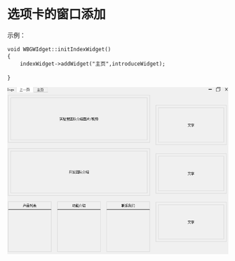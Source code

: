 # 选项卡的窗口添加
示例：
```
void WBGWIdget::initIndexWidget()
{
    indexWidget->addWidget("主页",introduceWidget);

}
``` 
![示例](README_image/1.PNG)


